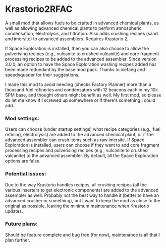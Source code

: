 # Krastorio2RFAC
A small mod that allows fuels to be crafted in advanced chemical plants, as well as allowing advanced chemical plants to perform atmospheric condensation, electrolysis, and filtration. Also adds crushing recipes (sand and imersite) to advanced assemblers. Requires Krastorio 2.

If Space Exploration is installed, then you can also choose to allow the pulverising recipes (e.g., vulcanite to crushed vulcanite) and core fragment processing recipes to be added to the advanced assembler. Since version 3.0.0, an option to have the Space Exploration washing recipes added has been made redundant by the base mod pack. Thanks to icefang and speedyquader for their suggestions.

I made this mod to avoid needing (checks Factory Planner) more than a thousand fuel refineries and condensators with 12 beacons each in my 10k SPM base, and thought others might benefit as well. My first mod, so please do let me know if I screwed up somewhere or if there's something I could add.

### Mod settings:
Users can choose (under startup settings) what recipe categories (e.g., fuel refining, electrolysis) are added to the advanced chemical plant, or if the advanced assembler can crush items such as raw imersite. If Space Exploration is installed, users can choose if they want to add core fragment processing recipes and pulverising recipes (e.g., vulcanite to crushed vulcanite) to the advanced assembler. By default, all the Space Exploration options are false.

### Potential issues:
Due to the way Krastorio handles recipes, all crushing recipes (all the various inserters to get electronic components) are added to the advanced assembler as well. Probably not the best way to handle it (better to have an advanced crusher or something), but I want to keep the mod as close to the original as possible, leaving the minimum maintenance when Krastorio updates.

### Future plans:
Should be feature complete and bug free (for now), maintenance is all that I plan further.
